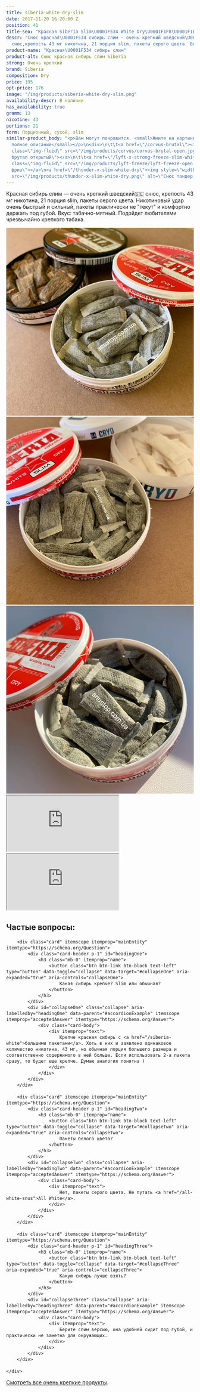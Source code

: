 ```yaml
---
title: siberia-white-dry-slim
date: 2017-11-20 16:20:00 Z
position: 41
title-seo: "Красная Siberia Slim\U0001F534 White Dry\U0001F1F8\U0001F1EA"
descr: "Снюс красная\U0001F534 сибирь слим — очень крепкий шведский\U0001F1F8\U0001F1EA
  снюс,крепость 43 мг никотина, 21 порция slim, пакеты серого цвета. Вкус: табачно-мятный."
product-name: "Красная\U0001F534 сибирь слим"
product-alt: Снюс красная сибирь слим Siberia
strong: Очень крепкий
brand: Siberia
composition: Dry
price: 195
opt-price: 176
image: "/img/products/siberia-white-dry-slim.png"
availability-descr: В наличии
has_availability: true
gramm: 13
nicotine: 43
portions: 21
form: Порционный, сухой, slim
similar-product_body: "<p>Вам могут понравится. <small>Жмите на картинки и читайте
  полное описание</small></p>\n<div>\n\t\t<a href=\"/corvus-brutal\"><img style=\"width:32%\"
  class=\"img-fluid\" src=\"/img/products/corvus/corvus-brutal-open.jpg\" alt=\"Корвус
  брутал открытый\"></a>\n\t\t<a href=\"/lyft-x-strong-freeze-slim-white\"><img style=\"width:32%\"
  class=\"img-fluid\" src=\"/img/products/lyft-freeze/lyft-freeze-open.jpg\" alt=\"Лифт
  фриз\"></a>\n<a href=\"/thunder-x-slim-white-dry\"><img style=\"width:32%\" class=\"img-fluid\"
  src=\"/img/products/thunder-x-slim-white-dry.png\" alt=\"Снюс тандер х слим\"></a>\n</div>"
---
```


Красная сибирь слим — очень крепкий шведский🇸🇪 снюс, крепость 43 мг никотина, 21 порция slim, пакеты серого цвета. Никотиновый удар очень быстрый и сильный, пакеты практически не "текут" и комфортно держать под губой. Вкус: табачно-мятный. Подойдет любителями чрезвычайно крепкого табака.

<div class="popup-gallery d-flex mb-3">
	<a class="mr-2" href="/img/products/siberia-white-dry-slim/siberia-slim-open-and-brown.jpg" title="Красная сибирь слим порции, а сзади <a href='/siberia-brown-slim'>коричневая слим</a>"><img class="img-fluid" src="/img/products/siberia-white-dry-slim/siberia-slim-open-and-brown.jpg" alt="Красная сибирь слим"></a>
	<a class="mr-2" href="/img/products/siberia-white-dry-slim/siberia-open-and-cryo.jpg" title="Красная сибирь самый крепкий шведский снюс, на заднем фоне <a href='/g4-cryo-slim-all-white-super-strong'>белый ванильный крио</a>"><img class="img-fluid" src="/img/products/siberia-white-dry-slim/siberia-open-and-cryo.jpg" alt="Красная сибирь слим white dry"></a>
	<a href="/img/products/siberia-white-dry-slim/siberia-white-dry-slim-open-portion.jpg" title="Порции на солнце"><img class="img-fluid" src="/img/products/siberia-white-dry-slim/siberia-white-dry-slim-open-portion.jpg" alt="Красная сибирь слим открытая, порции"></a>
</div>
<div class="embed-responsive embed-responsive-16by9 mb-3">
  <iframe class="embed-responsive-item" src="https://www.youtube.com/embed/eLGv-6hzZ2o" allowfullscreen></iframe>
</div>
<div class="embed-responsive embed-responsive-16by9 mb-3">
  <iframe class="embed-responsive-item" src="https://www.youtube.com/embed/OYQ3cSQTXl8" allowfullscreen></iframe>
</div>

<div class="faq-details mb-2" itemscope itemtype="https://schema.org/FAQPage">
	<h2>Частые вопросы:</h2>
	<div class="accordion" id="accordionExample">

		<div class="card" itemscope itemprop="mainEntity" itemtype="https://schema.org/Question">
			<div class="card-header p-1" id="headingOne">
				<h3 class="mb-0" itemprop="name">
					<button class="btn btn-link btn-block text-left" type="button" data-toggle="collapse" data-target="#collapseOne" aria-expanded="true" aria-controls="collapseOne">
						Какая сибирь крепче? Slim или обычная?
					</button>
				</h3>
			</div>
			<div id="collapseOne" class="collapse" aria-labelledby="headingOne" data-parent="#accordionExample" itemscope itemprop="acceptedAnswer" itemtype="https://schema.org/Answer">
				<div class="card-body">
					<div itemprop="text">
						Крепче красная сибирь с <a href="/siberia-white">большими пакетами</a>. Хоть в них и заявлено одинаковое количество никотина, 43 мг, но обычная порция большего размера и соответственно содержимого в ней больше. Если использовать 2-а пакета сразу, то будет еще крепче. Думаю аналогия понятна )
					</div>
				</div>
			</div>
		</div>

		<div class="card" itemscope itemprop="mainEntity" itemtype="https://schema.org/Question">
			<div class="card-header p-1" id="headingTwo">
				<h3 class="mb-0" itemprop="name">
					<button class="btn btn-link btn-block text-left" type="button" data-toggle="collapse" data-target="#collapseTwo" aria-expanded="true" aria-controls="collapseTwo">
						Пакеты белого цвета?
					</button>
				</h3>
			</div>
			<div id="collapseTwo" class="collapse" aria-labelledby="headingTwo" data-parent="#accordionExample" itemscope itemprop="acceptedAnswer" itemtype="https://schema.org/Answer">
				<div class="card-body">
					<div itemprop="text">
						Нет, пакеты серого цвета. Не путать <a href="/all-white-snus">All White</a>.
					</div>
				</div>
			</div>
		</div>

		<div class="card" itemscope itemprop="mainEntity" itemtype="https://schema.org/Question">
			<div class="card-header p-1" id="headingThree">
				<h3 class="mb-0" itemprop="name">
					<button class="btn btn-link btn-block text-left" type="button" data-toggle="collapse" data-target="#collapseThree" aria-expanded="true" aria-controls="collapseThree">
						Какую сибирь лучше взять?
					</button>
				</h3>
			</div>
			<div id="collapseThree" class="collapse" aria-labelledby="headingThree" data-parent="#accordionExample" itemscope itemprop="acceptedAnswer" itemtype="https://schema.org/Answer">
				<div class="card-body">
					<div itemprop="text">
						Берите слим версию, она удобней сидит под губой, и практически не заметна для окружающих.
					</div>
				</div>
			</div>
		</div>

	</div>
</div>

[Смотреть все очень крепкие продукты](/ultra-strong).